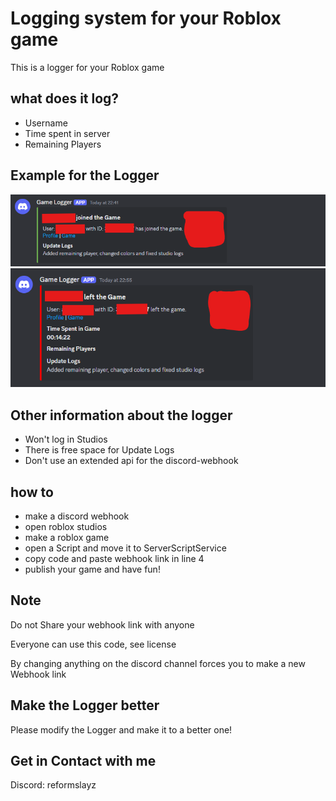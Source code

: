 # Logging system for your Roblox game

This is a logger for your Roblox game

## what does it log?

- Username
- Time spent in server
- Remaining Players

## Example for the Logger

![](./Joinmsg.png)
![](./Leavemsg.png)

## Other information about the logger

- Won't log in Studios
- There is free space for Update Logs
- Don't use an extended api for the discord-webhook

## how to

- make a discord webhook
- open roblox studios
- make a roblox game
- open a Script and move it to ServerScriptService
- copy code and paste webhook link in line 4
- publish your game and have fun!

## Note

Do not Share your webhook link with anyone

Everyone can use this code, see license

By changing anything on the discord channel forces you to make a new Webhook link

## Make the Logger better

Please modify the Logger and make it to a better one!


## Get in Contact with me

Discord: reformslayz 